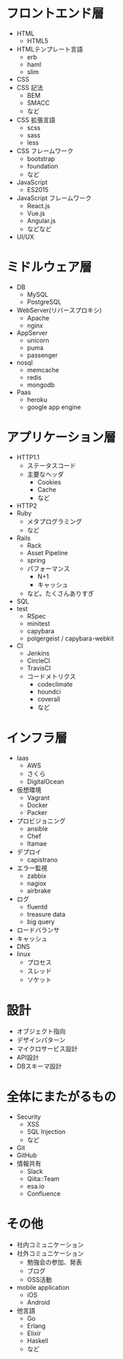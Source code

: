 # フロントエンド層

- HTML
    - HTML5
- HTMLテンプレート言語
    - erb
    - haml
    - slim
- CSS
- CSS 記法
    - BEM
    - SMACC
    - など
- CSS 拡張言語
    - scss
    - sass
    - less
- CSS フレームワーク
    - bootstrap
    - foundation
    - など
- JavaScript
    - ES2015
- JavaScript フレームワーク
    - React.js
    - Vue.js
    - Angular.js
    - などなど
- UI/UX

# ミドルウェア層


- DB
    - MySQL
    - PostgreSQL
- WebServer(リバースプロキシ)
    - Apache
    - nginx
- AppServer
    - unicorn
    - puma
    - passenger
- nosql
    - memcache
    - redis
    - mongodb
- Paas
    - heroku
    - google app engine

# アプリケーション層

- HTTP1.1
    - ステータスコード
    - 主要なヘッダ
        - Cookies
        - Cache
        - など
- HTTP2
- Ruby
    - メタプログラミング
    - など
- Rails
    - Rack
    - Asset Pipeline
    - spring
    - パフォーマンス
        - N+1
        - キャッシュ
    - など。たくさんありすぎ
- SQL
- test
    - RSpec
    - minitest
    - capybara
    - polgergeist / capybara-webkit
- CI
    - Jenkins
    - CircleCI
    - TravisCI
    - コードメトリクス
        - codeclimate
        - houndci
        - coverall
        - など

# インフラ層

- Iaas
    - AWS
    - さくら
    - DigitalOcean
- 仮想環境
    - Vagrant
    - Docker
    - Packer
- プロビジョニング
    - ansible
    - Chef
    - Itamae
- デプロイ
    - capistrano
- エラー監視
    - zabbix
    - nagiox
    - airbrake
- ログ
    - fluentd
    - treasure data
    - big query
- ロードバランサ
- キャッシュ
- DNS
- linux
    - プロセス
    - スレッド
    - ソケット

# 設計

- オブジェクト指向
- デザインパターン
- マイクロサービス設計
- API設計
- DBスキーマ設計

# 全体にまたがるもの

- Security
    - XSS
    - SQL Injection
    - など
- Git
- GitHub
- 情報共有
    - Slack
    - Qiita::Team
    - esa.io
    - Confluence

# その他

- 社内コミュニケーション
- 社外コミュニケーション
    - 勉強会の参加、発表
    - ブログ
    - OSS活動
- mobile application
    - iOS
    - Android
- 他言語
    - Go
    - Erlang
    - Elixir
    - Haskell
    - など
